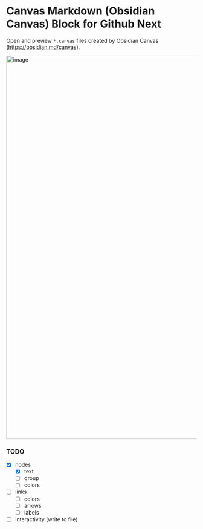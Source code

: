 # Canvas Markdown (Obsidian Canvas) Block for Github Next

Open and preview `*.canvas` files created by Obsidian Canvas (https://obsidian.md/canvas).

<img width="1016" alt="image" src="https://github.com/abstractalgo/canvas-markdown/assets/1355455/1e82edfc-4a26-40cb-b2f3-b2d7cc8f612d">

### TODO

- [x] nodes
  - [x] text
  - [ ] group
  - [ ] colors
- [ ] links
  - [ ] colors
  - [ ] arrows
  - [ ] labels
- [ ] interactivity (write to file)